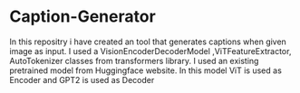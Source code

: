 # Caption-Generator

In this repositry i have created an tool that generates captions when given image as input.
I used a VisionEncoderDecoderModel ,ViTFeatureExtractor, AutoTokenizer classes from transformers library.
I used an existing pretrained model from Huggingface website.
In this model ViT is used as Encoder and GPT2 is used as Decoder
